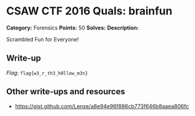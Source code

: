 # CSAW CTF 2016 Quals: brainfun

**Category:** Forensics
**Points:** 50
**Solves:**
**Description:**

Scrambled Fun for Everyone! 

## Write-up

*Flag*: `flag{w3_r_th3_h0llow_m3n}`


## Other write-ups and resources

* https://gist.github.com/Lense/a8e94e96f886cb773f646b8aaea806fc
